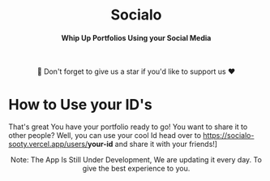 
<h1 align="center">Socialo</h1>
<h4 align="center">Whip Up Portfolios Using your Social Media</h1>
<br>


<p align="center">
🌟 Don't forget to give us a star if you'd like to support us ❤️
</p>


# How to Use your ID's 

That's great You have your portfolio ready to go! You want to share it to other people? Well, you can use your cool Id head over to https://socialo-sooty.vercel.app/users/<b>your-id</b> and share it with your friends!]

<p align="center">
Note: The App Is Still Under Development, We are updating it every day. To give the best experience to you.
</p>